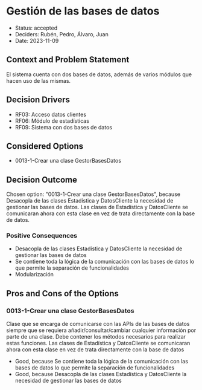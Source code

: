 # Gestión de las bases de datos

* Status: accepted
* Deciders: Rubén, Pedro, Álvaro, Juan
* Date: 2023-11-09

## Context and Problem Statement

El sistema cuenta con dos bases de datos, además de varios módulos que hacen uso de las mismas.

## Decision Drivers

* RF03: Acceso datos clientes
* RF06: Módulo de estadísticas
* RF09: Sistema con dos bases de  datos

## Considered Options

* 0013-1-Crear una clase GestorBasesDatos

## Decision Outcome

Chosen option: "0013-1-Crear una clase GestorBasesDatos", because Desacopla de las clases Estadística y DatosCliente la necesidad de gestionar las bases de datos.  Las clases de Estadística y DatosCliente se comunicaran ahora con esta clase en vez de trata directamente con la base de datos.

### Positive Consequences

* Desacopla de las clases Estadística y DatosCliente la necesidad de gestionar las bases de datos
* Se contiene toda la lógica de la comunicación con las bases de datos lo que permite la separación de funcionalidades
* Modularización

## Pros and Cons of the Options

### 0013-1-Crear una clase GestorBasesDatos

Clase que se encarga de comunicarse con las APIs de las bases de datos siempre que se requiera añadir/consultar/cambiar cualquier información por parte de una clase. Debe contener los métodos necesarios para realizar estas funciones. Las clases de Estadística y DatosCliente se comunicaran ahora con esta clase en vez de trata directamente con la base de datos

* Good, because Se contiene toda la lógica de la comunicación con las bases de datos lo que permite la separación de funcionalidades
* Good, because Desacopla de las clases Estadística y DatosCliente la necesidad de gestionar las bases de datos
